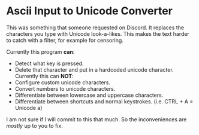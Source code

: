 # Ascii Input to Unicode Converter
This was something that someone requested on Discord. 
It replaces the characters you type with Unicode look-a-likes. This makes the text harder to catch with a filter, for example for censoring.

Currently this program **can**:
- Detect what key is pressed.
- Delete that character and put in a hardcoded unicode character.
Currently this can **NOT**:
- Configure custom unicode characters.
- Convert numbers to unicode characters.
- Differentiate between lowercase and uppercase characters.
- Differentiate between shortcuts and normal keystrokes. (i.e. CTRL + A = Unicode a)

I am not sure if I will commit to this that much. So the inconveniences are *mostly* up to you to fix.

